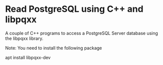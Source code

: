 Read PostgreSQL using C++ and libpqxx 
===
A couple of C++ programs to access a PostgreSQL Server database using the libpqxx library.

Note: You need to install the following package

apt install libpqxx-dev